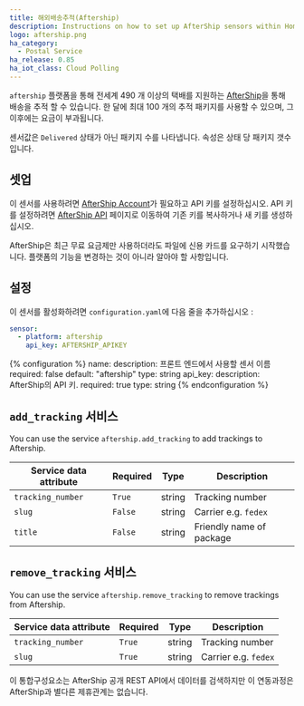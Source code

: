 ```yaml
---
title: 해외배송추적(Aftership)
description: Instructions on how to set up AfterShip sensors within Home Assistant.
logo: aftership.png
ha_category:
  - Postal Service
ha_release: 0.85
ha_iot_class: Cloud Polling
---
```


`aftership` 플랫폼을 통해 전세계 490 개 이상의 택배를 지원하는 [AfterShip](https://www.aftership.com)을 통해 배송을 추적 할 수 있습니다. 한 달에 최대 100 개의 추적 패키지를 사용할 수 있으며, 그 이후에는 요금이 부과됩니다.

센서값은 `Delivered` 상태가 아닌 패키지 수를 나타냅니다. 속성은 상태 당 패키지 갯수입니다.

## 셋업

이 센서를 사용하려면 [AfterShip Account](https://accounts.aftership.com/register)가 필요하고 API 키를 설정하십시오. API 키를 설정하려면 [AfterShip API](https://accounts.aftership.com/register) 페이지로 이동하여 기존 키를 복사하거나 새 키를 생성하십시오.

<div class='note info'>
AfterShip은 최근 무료 요금제만 사용하더라도 파일에 신용 카드를 요구하기 시작했습니다. 플랫폼의 기능을 변경하는 것이 아니라 알아야 할 사항입니다.
</div>

## 설정

이 센서를 활성화하려면 `configuration.yaml`에 다음 줄을 추가하십시오 :

```yaml
sensor:
  - platform: aftership
    api_key: AFTERSHIP_APIKEY
```

{% configuration %}
name:
  description: 프론트 엔드에서 사용할 센서 이름
  required: false
  default: "aftership"
  type: string
api_key:
  description: AfterShip의 API 키.
  required: true
  type: string
{% endconfiguration %}

## `add_tracking` 서비스

 You can use the service `aftership.add_tracking` to add trackings to Aftership.

| Service data attribute | Required | Type | Description |
| ---------------------- | -------- | -------- | ----------- |
| `tracking_number` | `True` | string | Tracking number
| `slug` | `False` | string | Carrier e.g. `fedex`
| `title` | `False` | string | Friendly name of package

## `remove_tracking` 서비스

 You can use the service `aftership.remove_tracking` to remove trackings from Aftership.

| Service data attribute | Required | Type | Description |
| ---------------------- | -------- | -------- | ----------- |
| `tracking_number` | `True` | string | Tracking number
| `slug` | `True` | string | Carrier e.g. `fedex`

<div class='note info'>
이 통합구성요소는 AfterShip 공개 REST API에서 데이터를 검색하지만 이 연동과정은 AfterShip과 별다른 제휴관계는 없습니다.
</div>
